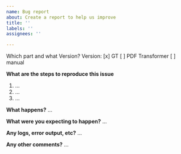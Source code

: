 ```yaml
---
name: Bug report
about: Create a report to help us improve
title: ''
labels: ''
assignees: ''

---
```


Which part and what Version?
Version: 
[x]  GT 
[ ] PDF Transformer 
[ ] manual 


**What are the steps to reproduce this issue**
1. ...
2. ...
3. ...


**What happens?**
...


**What were you expecting to happen?**
...


**Any logs, error output, etc?**
...


**Any other comments?**
...
